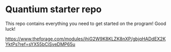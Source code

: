 # Quantium starter repo
This repo contains everything you need to get started on the program! Good luck!

https://www.theforage.com/modules/jhiG2W9K8KLZK8nXP/gbjqHADdEX2KYktPs?ref=sYX55bCiSveDMP65u
